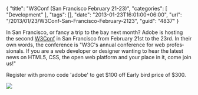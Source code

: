 {
	"title": "W3Conf (San Francisco February 21-23)",
	"categories": [
		"Development"
	],
	"tags": [],
	"date": "2013-01-23T16:01:00+06:00",
	"url": "/2013/01/23/W3Conf-San-Francisco-February-2123",
	"guid": "4837"
}

In San Francisco, or fancy a trip to the bay next month? Adobe is hosting the second <a href="http://www.w3.org/conf/">W3Conf</a> in San Francisco from February 21st to the 23rd. In their own words, the conference is "W3C's an­nual confer­ence for web pro­fes­sion­als. If you are a web devel­op­er or designer want­ing to hear the lat­est news on HTML5, CSS, the open web platform and your place in it, come join us!"

Register with promo code 'adobe' to get $100 off Early bird price of $300.

<img src="https://static.raymondcamden.com/images/1358379790.png" />